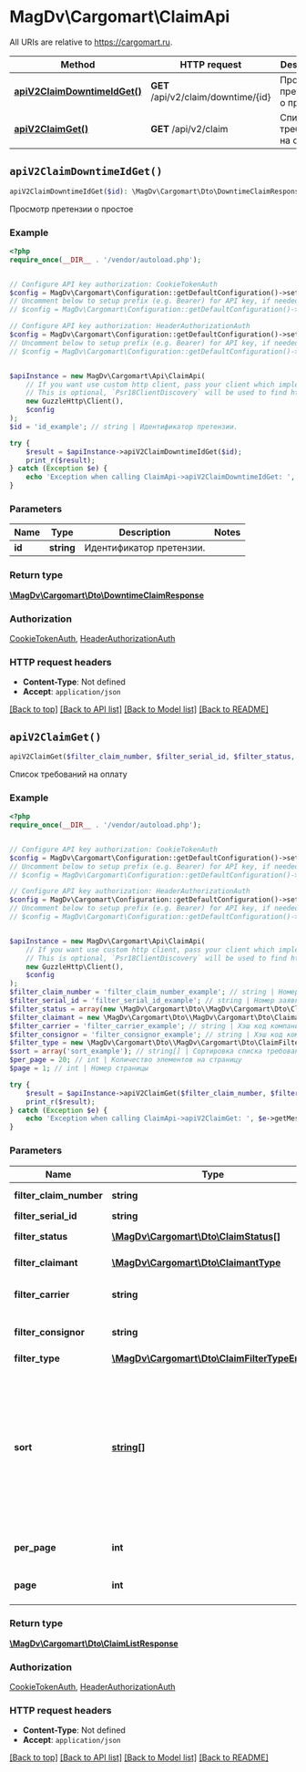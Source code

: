 # MagDv\Cargomart\ClaimApi

All URIs are relative to https://cargomart.ru.

Method | HTTP request | Description
------------- | ------------- | -------------
[**apiV2ClaimDowntimeIdGet()**](ClaimApi.md#apiV2ClaimDowntimeIdGet) | **GET** /api/v2/claim/downtime/{id} | Просмотр претензии о простое
[**apiV2ClaimGet()**](ClaimApi.md#apiV2ClaimGet) | **GET** /api/v2/claim | Список требований на оплату


## `apiV2ClaimDowntimeIdGet()`

```php
apiV2ClaimDowntimeIdGet($id): \MagDv\Cargomart\Dto\DowntimeClaimResponse
```

Просмотр претензии о простое

### Example

```php
<?php
require_once(__DIR__ . '/vendor/autoload.php');


// Configure API key authorization: CookieTokenAuth
$config = MagDv\Cargomart\Configuration::getDefaultConfiguration()->setApiKey('token', 'YOUR_API_KEY');
// Uncomment below to setup prefix (e.g. Bearer) for API key, if needed
// $config = MagDv\Cargomart\Configuration::getDefaultConfiguration()->setApiKeyPrefix('token', 'Bearer');

// Configure API key authorization: HeaderAuthorizationAuth
$config = MagDv\Cargomart\Configuration::getDefaultConfiguration()->setApiKey('Authorization', 'YOUR_API_KEY');
// Uncomment below to setup prefix (e.g. Bearer) for API key, if needed
// $config = MagDv\Cargomart\Configuration::getDefaultConfiguration()->setApiKeyPrefix('Authorization', 'Bearer');


$apiInstance = new MagDv\Cargomart\Api\ClaimApi(
    // If you want use custom http client, pass your client which implements `Psr\Http\Client\ClientInterface`.
    // This is optional, `Psr18ClientDiscovery` will be used to find http client. For instance `GuzzleHttp\Client` implements that interface
    new GuzzleHttp\Client(),
    $config
);
$id = 'id_example'; // string | Идентификатор претензии.

try {
    $result = $apiInstance->apiV2ClaimDowntimeIdGet($id);
    print_r($result);
} catch (Exception $e) {
    echo 'Exception when calling ClaimApi->apiV2ClaimDowntimeIdGet: ', $e->getMessage(), PHP_EOL;
}
```

### Parameters

Name | Type | Description  | Notes
------------- | ------------- | ------------- | -------------
 **id** | **string**| Идентификатор претензии. |

### Return type

[**\MagDv\Cargomart\Dto\DowntimeClaimResponse**](../Model/DowntimeClaimResponse.md)

### Authorization

[CookieTokenAuth](../../README.md#CookieTokenAuth), [HeaderAuthorizationAuth](../../README.md#HeaderAuthorizationAuth)

### HTTP request headers

- **Content-Type**: Not defined
- **Accept**: `application/json`

[[Back to top]](#) [[Back to API list]](../../README.md#endpoints)
[[Back to Model list]](../../README.md#models)
[[Back to README]](../../README.md)

## `apiV2ClaimGet()`

```php
apiV2ClaimGet($filter_claim_number, $filter_serial_id, $filter_status, $filter_claimant, $filter_carrier, $filter_consignor, $filter_type, $sort, $per_page, $page): \MagDv\Cargomart\Dto\ClaimListResponse
```

Список требований на оплату

### Example

```php
<?php
require_once(__DIR__ . '/vendor/autoload.php');


// Configure API key authorization: CookieTokenAuth
$config = MagDv\Cargomart\Configuration::getDefaultConfiguration()->setApiKey('token', 'YOUR_API_KEY');
// Uncomment below to setup prefix (e.g. Bearer) for API key, if needed
// $config = MagDv\Cargomart\Configuration::getDefaultConfiguration()->setApiKeyPrefix('token', 'Bearer');

// Configure API key authorization: HeaderAuthorizationAuth
$config = MagDv\Cargomart\Configuration::getDefaultConfiguration()->setApiKey('Authorization', 'YOUR_API_KEY');
// Uncomment below to setup prefix (e.g. Bearer) for API key, if needed
// $config = MagDv\Cargomart\Configuration::getDefaultConfiguration()->setApiKeyPrefix('Authorization', 'Bearer');


$apiInstance = new MagDv\Cargomart\Api\ClaimApi(
    // If you want use custom http client, pass your client which implements `Psr\Http\Client\ClientInterface`.
    // This is optional, `Psr18ClientDiscovery` will be used to find http client. For instance `GuzzleHttp\Client` implements that interface
    new GuzzleHttp\Client(),
    $config
);
$filter_claim_number = 'filter_claim_number_example'; // string | Номер требования
$filter_serial_id = 'filter_serial_id_example'; // string | Номер заявки
$filter_status = array(new \MagDv\Cargomart\Dto\\MagDv\Cargomart\Dto\ClaimStatus()); // \MagDv\Cargomart\Dto\ClaimStatus[] | Статус требования
$filter_claimant = new \MagDv\Cargomart\Dto\\MagDv\Cargomart\Dto\ClaimantType(); // \MagDv\Cargomart\Dto\ClaimantType | Заявитель требования
$filter_carrier = 'filter_carrier_example'; // string | Хэш код компании перевозчика
$filter_consignor = 'filter_consignor_example'; // string | Хэш код компании заказчика
$filter_type = new \MagDv\Cargomart\Dto\\MagDv\Cargomart\Dto\ClaimFilterTypeEnum(); // \MagDv\Cargomart\Dto\ClaimFilterTypeEnum | Тип требования
$sort = array('sort_example'); // string[] | Сортировка списка требований. Поддерживается сортировка по полю date. При наличии префикса \"-\" сортировка будет произведена в обратном порядке.
$per_page = 20; // int | Количество элементов на страницу
$page = 1; // int | Номер страницы

try {
    $result = $apiInstance->apiV2ClaimGet($filter_claim_number, $filter_serial_id, $filter_status, $filter_claimant, $filter_carrier, $filter_consignor, $filter_type, $sort, $per_page, $page);
    print_r($result);
} catch (Exception $e) {
    echo 'Exception when calling ClaimApi->apiV2ClaimGet: ', $e->getMessage(), PHP_EOL;
}
```

### Parameters

Name | Type | Description  | Notes
------------- | ------------- | ------------- | -------------
 **filter_claim_number** | **string**| Номер требования | [optional]
 **filter_serial_id** | **string**| Номер заявки | [optional]
 **filter_status** | [**\MagDv\Cargomart\Dto\ClaimStatus[]**](../Model/\MagDv\Cargomart\Dto\ClaimStatus.md)| Статус требования | [optional]
 **filter_claimant** | [**\MagDv\Cargomart\Dto\ClaimantType**](../Model/.md)| Заявитель требования | [optional]
 **filter_carrier** | **string**| Хэш код компании перевозчика | [optional]
 **filter_consignor** | **string**| Хэш код компании заказчика | [optional]
 **filter_type** | [**\MagDv\Cargomart\Dto\ClaimFilterTypeEnum**](../Model/.md)| Тип требования | [optional]
 **sort** | [**string[]**](../Model/string.md)| Сортировка списка требований. Поддерживается сортировка по полю date. При наличии префикса \&quot;-\&quot; сортировка будет произведена в обратном порядке. | [optional]
 **per_page** | **int**| Количество элементов на страницу | [optional] [default to 20]
 **page** | **int**| Номер страницы | [optional] [default to 1]

### Return type

[**\MagDv\Cargomart\Dto\ClaimListResponse**](../Model/ClaimListResponse.md)

### Authorization

[CookieTokenAuth](../../README.md#CookieTokenAuth), [HeaderAuthorizationAuth](../../README.md#HeaderAuthorizationAuth)

### HTTP request headers

- **Content-Type**: Not defined
- **Accept**: `application/json`

[[Back to top]](#) [[Back to API list]](../../README.md#endpoints)
[[Back to Model list]](../../README.md#models)
[[Back to README]](../../README.md)
